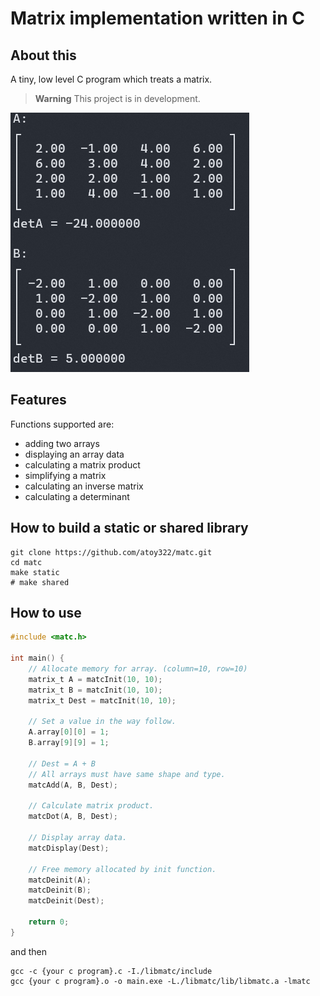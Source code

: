 # Matrix implementation written in C

## About this
A tiny, low level C program which treats a matrix.

> **Warning**
> This project is in development.

![screenshot](./screen.png)

## Features
Functions supported are:
- adding two arrays
- displaying an array data
- calculating a matrix product
- simplifying a matrix
- calculating an inverse matrix
- calculating a determinant

## How to build a static or shared library
```shell
git clone https://github.com/atoy322/matc.git
cd matc
make static
# make shared
```

## How to use
```C:main.c
#include <matc.h>

int main() {
    // Allocate memory for array. (column=10, row=10)
    matrix_t A = matcInit(10, 10);
    matrix_t B = matcInit(10, 10);
    matrix_t Dest = matcInit(10, 10);

    // Set a value in the way follow.
    A.array[0][0] = 1;
    B.array[9][9] = 1;

    // Dest = A + B
    // All arrays must have same shape and type.
    matcAdd(A, B, Dest);

    // Calculate matrix product.
    matcDot(A, B, Dest);

    // Display array data.
    matcDisplay(Dest);

    // Free memory allocated by init function.
    matcDeinit(A);
    matcDeinit(B);
    matcDeinit(Dest);

    return 0;
}
```

and then
```shell
gcc -c {your c program}.c -I./libmatc/include
gcc {your c program}.o -o main.exe -L./libmatc/lib/libmatc.a -lmatc 
```

